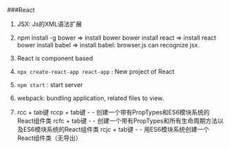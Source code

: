 ###React

1. JSX: Js的XML语法扩展

2.  npm install -g bower  => install bower 
    bower install react => install react
    bower install babel => install babel: browser.js can recognize jsx.
    
3.  React is component based

4.  `npx create-react-app react-app` : New project of React

5.  `npm start` : start server

6.  webpack: bundling application, related files to view.

7. rcc + tab键 
    rccp + tab键 - - 创建一个带有PropTypes和ES6模块系统的React组件类
    rcfc + tab键 - - 创建一个带有PropTypes和所有生命周期方法以及ES6模块系统的React组件类
    rcjc + tab键 - - 用ES6模块系统创建一个React组件类（无导出）

